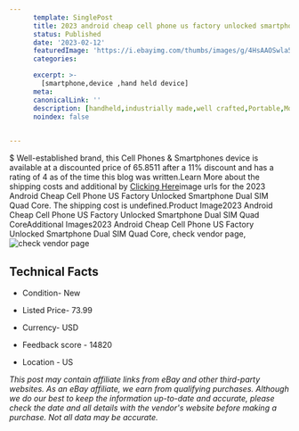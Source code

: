 ```yaml
---
      template: SinglePost
      title: 2023 android cheap cell phone us factory unlocked smartphone dual sim quad core
      status: Published
      date: '2023-02-12'
      featuredImage: 'https://i.ebayimg.com/thumbs/images/g/4HsAAOSwla5jkA3b/s-l225.jpg'
      categories: 

      excerpt: >-
        [smartphone,device ,hand held device]
      meta:
      canonicalLink: ''
      description: [handheld,industrially made,well crafted,Portable,Mobile,Compact,Convenient,Lightweight,Maneuverable,Man-portable,Miniature,Carriable,Hand-held,Light,Holdable,Transportable,Mobile device,Pocket-sized,On-the-go,Wireless,Cordless,Compact size,Convenient size, smartphone,device ,hand held device]
      noindex: false

        
---
```

$
    Well-established brand, this Cell Phones & Smartphones device is available at a discounted price of 65.8511 after a 11% discount and has a rating of 4 as of the time this blog was written.Learn More about the shipping costs and additional by [Clicking Here](https://www.ebay.com/itm/275513935883?hash=item4025e9080b%3Ag%3A4HsAAOSwla5jkA3b&mkevt=1&mkcid=1&mkrid=711-53200-19255-0&campid=%253CePNCampaignId%253E&customid=%253CreferenceId%253E&toolid=10049)image urls for the 2023 Android Cheap Cell Phone US Factory Unlocked Smartphone Dual SIM Quad Core. The shipping cost is undefined.Product Image2023 Android Cheap Cell Phone US Factory Unlocked Smartphone Dual SIM Quad CoreAdditional Images2023 Android Cheap Cell Phone US Factory Unlocked Smartphone Dual SIM Quad Core, check vendor page, ![check vendor page](https://origin-galleryplus.ebayimg.com/ws/web/275513935883_2_0_1/225x225.jpg,https://origin-galleryplus.ebayimg.com/ws/web/275513935883_3_0_1/225x225.jpg,https://origin-galleryplus.ebayimg.com/ws/web/275513935883_4_0_1/225x225.jpg,https://origin-galleryplus.ebayimg.com/ws/web/275513935883_5_0_1/225x225.jpg,https://origin-galleryplus.ebayimg.com/ws/web/275513935883_6_0_1/225x225.jpg,https://origin-galleryplus.ebayimg.com/ws/web/275513935883_7_0_1/225x225.jpg,https://origin-galleryplus.ebayimg.com/ws/web/275513935883_8_0_1/225x225.jpg,https://origin-galleryplus.ebayimg.com/ws/web/275513935883_9_0_1/225x225.jpg,https://origin-galleryplus.ebayimg.com/ws/web/275513935883_10_0_1/225x225.jpg,https://origin-galleryplus.ebayimg.com/ws/web/275513935883_11_0_1/225x225.jpg,https://origin-galleryplus.ebayimg.com/ws/web/275513935883_12_0_1/225x225.jpg)
    
    

 ## Technical Facts 



     
      

 - Condition- New 


      

 - Listed Price- 73.99 


      

 - Currency- USD 


      

 - Feedback score - 14820 


      

 - Location - US 


      
      

 *_This post may contain affiliate links from eBay and other third-party websites. As an eBay affiliate, we earn from qualifying purchases. Although we do our best to keep the information up-to-date and accurate, please check the date and all details with the vendor's website before making a purchase. Not all data may be accurate._*



    
    
    
    
    